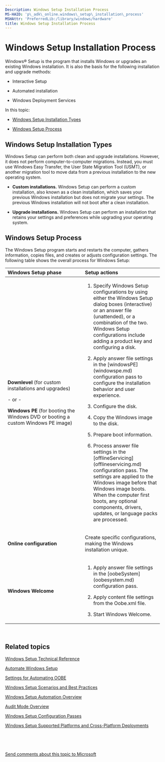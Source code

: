 ```yaml
---
Description: Windows Setup Installation Process
MS-HAID: 'p\_adk\_online.windows\_setup\_installation\_process'
MSHAttr: 'PreferredLib:/library/windows/hardware'
title: Windows Setup Installation Process
---
```


# Windows Setup Installation Process


Windows® Setup is the program that installs Windows or upgrades an existing Windows installation. It is also the basis for the following installation and upgrade methods:

-   Interactive Setup

-   Automated installation

-   Windows Deployment Services

In this topic:

-   [Windows Setup Installation Types](#installationtypes)

-   [Windows Setup Process](#windowssetupprocess)

## <span id="InstallationTypes"></span><span id="installationtypes"></span><span id="INSTALLATIONTYPES"></span> Windows Setup Installation Types


Windows Setup can perform both clean and upgrade installations. However, it does not perform computer-to-computer migrations. Instead, you must use Windows Easy Transfer, the User State Migration Tool (USMT), or another migration tool to move data from a previous installation to the new operating system.

-   **Custom installations.** Windows Setup can perform a custom installation, also known as a clean installation, which saves your previous Windows installation but does not migrate your settings. The previous Windows installation will not boot after a clean installation.

-   **Upgrade installations.** Windows Setup can perform an installation that retains your settings and preferences while upgrading your operating system.

## <span id="WindowsSetupProcess"></span><span id="windowssetupprocess"></span><span id="WINDOWSSETUPPROCESS"></span> Windows Setup Process


The Windows Setup program starts and restarts the computer, gathers information, copies files, and creates or adjusts configuration settings. The following table shows the overall process for Windows Setup:

<table>
<colgroup>
<col width="50%" />
<col width="50%" />
</colgroup>
<thead>
<tr class="header">
<th align="left">Windows Setup phase</th>
<th align="left">Setup actions</th>
</tr>
</thead>
<tbody>
<tr class="odd">
<td align="left"><p><strong>Downlevel</strong> (for custom installations and upgrades)</p>
<p>- or -</p>
<p><strong>Windows PE</strong> (for booting the Windows DVD or booting a custom Windows PE image)</p></td>
<td align="left"><ol>
<li><p>Specify Windows Setup configurations by using either the Windows Setup dialog boxes (interactive) or an answer file (unattended), or a combination of the two. Windows Setup configurations include adding a product key and configuring a disk.</p></li>
<li><p>Apply answer file settings in the [windowsPE](windowspe.md) configuration pass to configure the installation behavior and user experience.</p></li>
<li><p>Configure the disk.</p></li>
<li><p>Copy the Windows image to the disk.</p></li>
<li><p>Prepare boot information.</p></li>
<li><p>Process answer file settings in the [offlineServicing](offlineservicing.md) configuration pass. The settings are applied to the Windows image before that Windows image boots. When the computer first boots, any optional components, drivers, updates, or language packs are processed.</p></li>
</ol></td>
</tr>
<tr class="even">
<td align="left"><p><strong>Online configuration</strong></p></td>
<td align="left"><p>Create specific configurations, making the Windows installation unique.</p></td>
</tr>
<tr class="odd">
<td align="left"><p><strong>Windows Welcome</strong></p></td>
<td align="left"><ol>
<li><p>Apply answer file settings in the [oobeSystem](oobesystem.md) configuration pass.</p></li>
<li><p>Apply content file settings from the Oobe.xml file.</p></li>
<li><p>Start Windows Welcome.</p></li>
</ol></td>
</tr>
</tbody>
</table>

 

## <span id="related_topics"></span>Related topics


[Windows Setup Technical Reference](windows-setup-technical-reference.md)

[Automate Windows Setup](automate-windows-setup.md)

[Settings for Automating OOBE](settings_for_automating_oobe.md)

[Windows Setup Scenarios and Best Practices](windows-setup-scenarios-and-best-practices.md)

[Windows Setup Automation Overview](windows_setup_automation_overview.md)

[Audit Mode Overview](audit_mode_overview.md)

[Windows Setup Configuration Passes](windows_setup_configuration_passes.md)

[Windows Setup Supported Platforms and Cross-Platform Deployments](windows-setup-supported-platforms-and-cross-platform-deployments.md)

 

 

[Send comments about this topic to Microsoft](mailto:wsddocfb@microsoft.com?subject=Documentation%20feedback%20%5Bp_adk_online\p_adk_online%5D:%20Windows%20Setup%20Installation%20Process%20%20RELEASE:%20%284/11/2016%29&body=%0A%0APRIVACY%20STATEMENT%0A%0AWe%20use%20your%20feedback%20to%20improve%20the%20documentation.%20We%20don't%20use%20your%20email%20address%20for%20any%20other%20purpose,%20and%20we'll%20remove%20your%20email%20address%20from%20our%20system%20after%20the%20issue%20that%20you're%20reporting%20is%20fixed.%20While%20we're%20working%20to%20fix%20this%20issue,%20we%20might%20send%20you%20an%20email%20message%20to%20ask%20for%20more%20info.%20Later,%20we%20might%20also%20send%20you%20an%20email%20message%20to%20let%20you%20know%20that%20we've%20addressed%20your%20feedback.%0A%0AFor%20more%20info%20about%20Microsoft's%20privacy%20policy,%20see%20http://privacy.microsoft.com/default.aspx. "Send comments about this topic to Microsoft")




